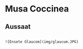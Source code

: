 # Musa Coccinea

## Aussaat
~~~48h in heißem Wasser in der Thermoskanne eingeweicht~~~

![Ensete Glaucom](img/glaucum.JPG)